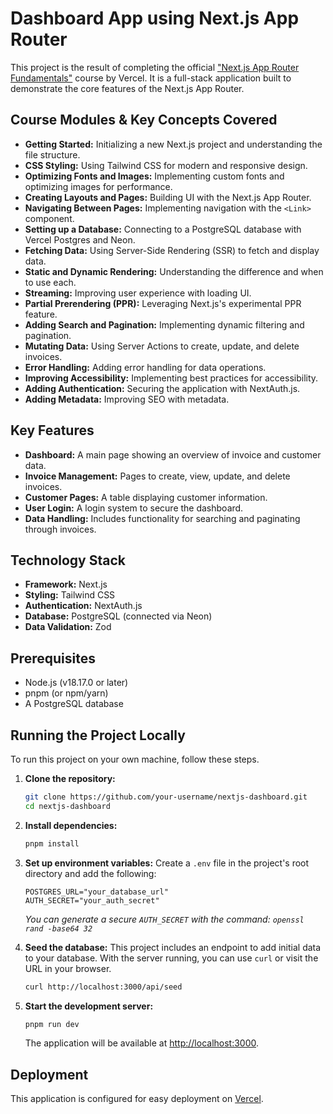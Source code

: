 # Dashboard App using Next.js App Router

This project is the result of completing the official ["Next.js App Router Fundamentals"](https://nextjs.org/learn) course by Vercel. It is a full-stack application built to demonstrate the core features of the Next.js App Router.

## Course Modules & Key Concepts Covered

-  **Getting Started:** Initializing a new Next.js project and understanding the file structure.
-  **CSS Styling:** Using Tailwind CSS for modern and responsive design.
-  **Optimizing Fonts and Images:** Implementing custom fonts and optimizing images for performance.
-  **Creating Layouts and Pages:** Building UI with the Next.js App Router.
-  **Navigating Between Pages:** Implementing navigation with the `<Link>` component.
-  **Setting up a Database:** Connecting to a PostgreSQL database with Vercel Postgres and Neon.
-  **Fetching Data:** Using Server-Side Rendering (SSR) to fetch and display data.
-  **Static and Dynamic Rendering:** Understanding the difference and when to use each.
-  **Streaming:** Improving user experience with loading UI.
-  **Partial Prerendering (PPR):** Leveraging Next.js's experimental PPR feature.
-  **Adding Search and Pagination:** Implementing dynamic filtering and pagination.
-  **Mutating Data:** Using Server Actions to create, update, and delete invoices.
-  **Error Handling:** Adding error handling for data operations.
-  **Improving Accessibility:** Implementing best practices for accessibility.
-  **Adding Authentication:** Securing the application with NextAuth.js.
-  **Adding Metadata:** Improving SEO with metadata.

## Key Features

-  **Dashboard:** A main page showing an overview of invoice and customer data.
-  **Invoice Management:** Pages to create, view, update, and delete invoices.
-  **Customer Pages:** A table displaying customer information.
-  **User Login:** A login system to secure the dashboard.
-  **Data Handling:** Includes functionality for searching and paginating through invoices.

## Technology Stack

-  **Framework:** Next.js
-  **Styling:** Tailwind CSS
-  **Authentication:** NextAuth.js
-  **Database:** PostgreSQL (connected via Neon)
-  **Data Validation:** Zod

## Prerequisites

-  Node.js (v18.17.0 or later)
-  pnpm (or npm/yarn)
-  A PostgreSQL database

## Running the Project Locally

To run this project on your own machine, follow these steps.

1. **Clone the repository:**

   ```bash
   git clone https://github.com/your-username/nextjs-dashboard.git
   cd nextjs-dashboard
   ```

2. **Install dependencies:**

   ```bash
   pnpm install
   ```

3. **Set up environment variables:**
   Create a `.env` file in the project's root directory and add the following:

   ```env
   POSTGRES_URL="your_database_url"
   AUTH_SECRET="your_auth_secret"
   ```

   _You can generate a secure `AUTH_SECRET` with the command: `openssl rand -base64 32`_

4. **Seed the database:**
   This project includes an endpoint to add initial data to your database. With the server running, you can use `curl` or visit the URL in your browser.

   ```bash
   curl http://localhost:3000/api/seed
   ```

5. **Start the development server:**
   ```bash
   pnpm run dev
   ```
   The application will be available at [http://localhost:3000](http://localhost:3000).

## Deployment

This application is configured for easy deployment on [Vercel](https://vercel.com/).
